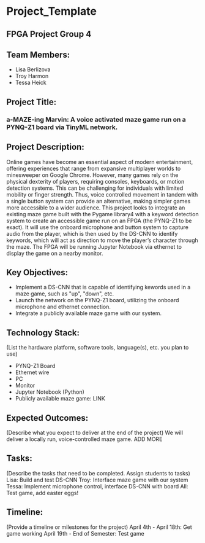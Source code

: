 # Project_Template

## FPGA Project Group 4

## Team Members:
- Lisa Berlizova
- Troy Harmon
- Tessa Heick

## Project Title:
### a-MAZE-ing Marvin: A voice activated maze game run on a PYNQ-Z1 board via TinyML network.


## Project Description:
Online games have become an essential aspect of modern entertainment, offering experiences that
range from expansive multiplayer worlds to minesweeper on Google Chrome. However, many games rely
on the physical dexterity of players, requiring consoles, keyboards, or motion detection systems. This can
be challenging for individuals with limited mobility or finger strength. Thus, voice controlled movement
in tandem with a single button system can provide an alternative, making simpler games more accessible
to a wider audience.
This project looks to integrate an existing maze game built with the Pygame library4 with a
keyword detection system to create an accessible game run on an FPGA (the PYNQ-Z1 to be exact). It
will use the onboard microphone and button system to capture audio from the player, which is then used
by the DS-CNN to identify keywords, which will act as direction to move the player’s character through
the maze. The FPGA will be running Jupyter Notebook via ethernet to display the game on a nearby
monitor.

## Key Objectives:
- Implement a DS-CNN that is capable of identifying kewords used in a maze game, such as "up", "down", etc.
- Launch the network on the PYNQ-Z1 board, utilizing the onboard microphone and ethernet connection.
- Integrate a publicly available maze game with our system.

## Technology Stack:
(List the hardware platform, software tools, language(s), etc. you plan to use)
- PYNQ-Z1 Board
- Ethernet wire
- PC
- Monitor
- Jupyter Notebook (Python)
- Publicly available maze game: LINK

## Expected Outcomes:
(Describe what you expect to deliver at the end of the project)
We will deliver a locally run, voice-controlled maze game.
ADD MORE

## Tasks:
(Describe the tasks that need to be completed. Assign students to tasks)
Lisa: Build and test DS-CNN
Troy: Interface maze game with our system
Tessa: Implement microphone control, interface DS-CNN with board
All: Test game, add easter eggs!

## Timeline:
(Provide a timeline or milestones for the project)
April 4th - April 18th: Get game working 
April 19th - End of Semester: Test game

